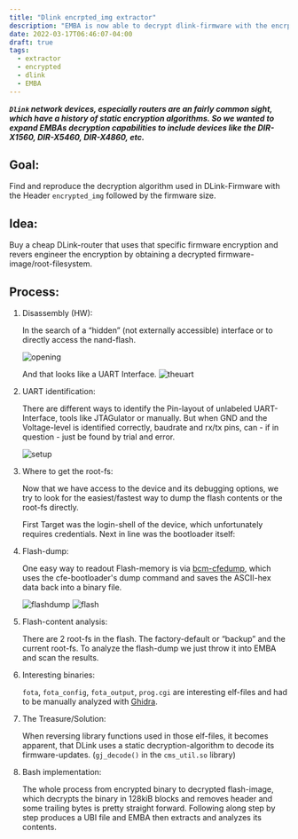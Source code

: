 ```yaml
---
title: "Dlink encrpted_img extractor"
description: "EMBA is now able to decrypt dlink-firmware with the encrpted_img header"
date: 2022-03-17T06:46:07-04:00
draft: true
tags:
  - extractor
  - encrypted
  - dlink
  - EMBA
---
```


***`Dlink` network devices, especially routers are an fairly common sight, which have a history of static encryption algorithms.
So we wanted to expand EMBAs decryption capabilities to include devices like the DIR-X1560, DIR-X5460, DIR-X4860, etc.***


Goal:
---
Find and reproduce the decryption algorithm used in DLink-Firmware with the Header `encrypted_img` followed by the firmware size.

Idea:
---
Buy a cheap DLink-router that uses that specific firmware encryption and revers engineer the encryption by obtaining a decrypted firmware-image/root-filesystem.

Process:
---
1.	Disassembly (HW):

    In the search of a “hidden” (not externally accessible) interface or to directly access the nand-flash.

    ![opening](/img/dlink_enc_img/IMG_0241.jpg)

    And that looks like a UART Interface.
    ![theuart](/img/dlink_enc_img/IMG_0242.png)

2.	UART identification:

    There are different ways to identify the Pin-layout of unlabeled UART-Interface, tools like JTAGulator or manually. But when GND and the Voltage-level is identified correctly, baudrate and rx/tx pins, can - if in question - just be found by trial and error.

    ![setup](/img/dlink_enc_img/IMG_0249.jpg)

3.	Where to get the root-fs:

    Now that we have access to the device and its debugging options, we try to look for the easiest/fastest way to dump the flash contents or the root-fs directly.

    First Target was the login-shell of the device, which unfortunately requires credentials.
    Next in line was the bootloader itself:

    
4.	Flash-dump:

    One easy way to readout Flash-memory is via  [bcm-cfedump](https://github.com/Depau/bcm-cfedump), which uses the cfe-bootloader's dump command and saves the ASCII-hex data back into a binary file.

    ![flashdump](/img/dlink_enc_img/flash-dump.png)
    ![flash](/img/dlink_enc_img/IMG_0250.jpg)
    
5.	Flash-content analysis:

    There are 2 root-fs in the flash.
    The factory-default or “backup” and the current root-fs.
    To analyze the flash-dump we just throw it into EMBA and scan the results.

6.	Interesting binaries:

    `fota`, `fota_config`, `fota_output`, `prog.cgi` are interesting elf-files and had to be manually analyzed with [Ghidra](https://ghidra-sre.org/).

7.	The Treasure/Solution:

    When reversing library functions used in those elf-files, it becomes apparent, that DLink uses a static decryption-algorithm to decode its firmware-updates.
    (`gj_decode()` in the `cms_util.so` library)

8.	Bash implementation:

    The whole process from encrypted binary to decrypted flash-image, which decrypts the binary in 128kiB blocks and removes header and some trailing bytes is pretty straight forward.
    Following along step by step produces a UBI file and EMBA then extracts and analyzes its contents.
    